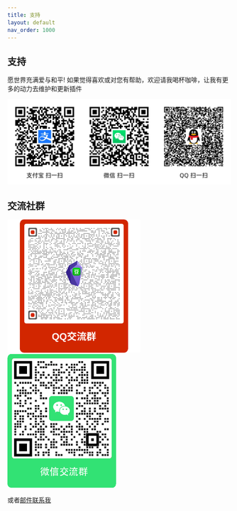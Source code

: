 ```yaml
---
title: 支持
layout: default
nav_order: 1000
---
```


## 支持 
愿世界充满爱与和平!
如果觉得喜欢或对您有帮助，欢迎请我喝杯咖啡，让我有更多的动力去维护和更新插件

![support_pay](./img/support_pay_2.png)

## 交流社群
<img src="img/obsidian-douban-qq-qr_code.svg" width="300px"> 
<img src="img/wechat_group.png" width="245px">   

或者[邮件联系我](mailto:977741432@qq.com)

